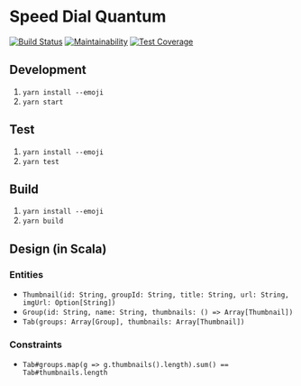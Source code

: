 # Speed Dial Quantum

[![Build Status](https://travis-ci.org/Ahimta/speed-dial-quantum.svg?branch=master)](https://travis-ci.org/Ahimta/speed-dial-quantum)
[![Maintainability](https://api.codeclimate.com/v1/badges/15c3eccd9ed65250d0d1/maintainability)](https://codeclimate.com/github/Ahimta/speed-dial-quantum/maintainability)
[![Test Coverage](https://api.codeclimate.com/v1/badges/15c3eccd9ed65250d0d1/test_coverage)](https://codeclimate.com/github/Ahimta/speed-dial-quantum/test_coverage)

## Development

1.  `yarn install --emoji`
2.  `yarn start`

## Test

1.  `yarn install --emoji`
2.  `yarn test`

## Build

1.  `yarn install --emoji`
2.  `yarn build`

## Design (in Scala)

### Entities

* `Thumbnail(id: String, groupId: String, title: String, url: String, imgUrl: Option[String])`
* `Group(id: String, name: String, thumbnails: () => Array[Thumbnail])`
* `Tab(groups: Array[Group], thumbnails: Array[Thumbnail])`

### Constraints

* `Tab#groups.map(g => g.thumbnails().length).sum() == Tab#thumbnails.length`

